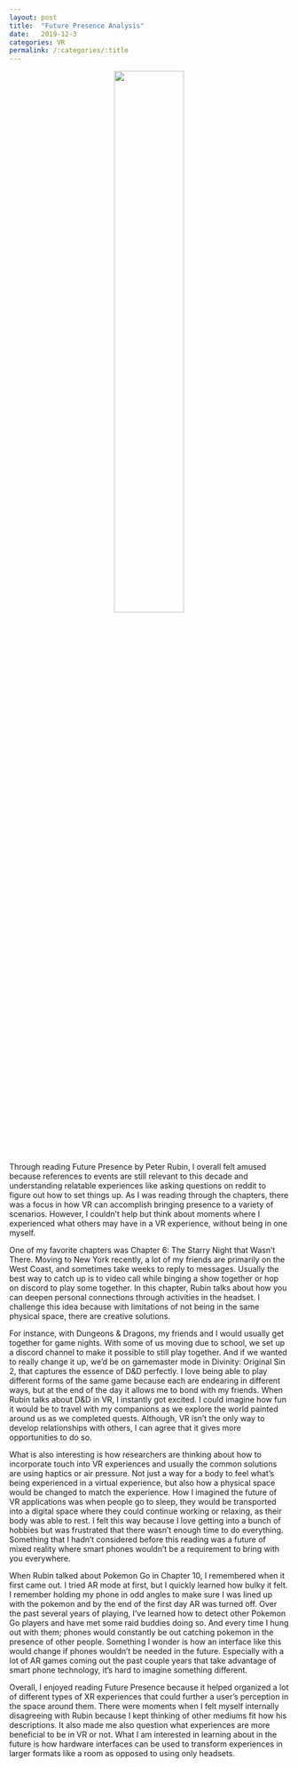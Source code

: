 ```yaml
---
layout: post
title:  "Future Presence Analysis"
date:   2019-12-3
categories: VR
permalink: /:categories/:title
---
```


<p align="middle"><img src="http://drive.google.com/uc?export=view&id=1wqckIRPnNRqgNCW93uFbm2LdtSFGI4Xk" width="50%"></p>

Through reading Future Presence by Peter Rubin, I overall felt amused because references to events are still relevant to this decade and understanding relatable experiences like asking questions on reddit to figure out how to set things up. As I was reading through the chapters, there was a focus in how VR can accomplish bringing presence to a variety of scenarios. However, I couldn’t help but think about moments where I experienced what others may have in a VR experience, without being in one myself. 

One of my favorite chapters was Chapter 6: The Starry Night that Wasn’t There. Moving to New York recently, a lot of my friends are primarily on the West Coast, and sometimes take weeks to reply to messages. Usually the best way to catch up is to video call while binging a show together or hop on discord to play some together. In this chapter, Rubin talks about how you can deepen personal connections through activities in the headset. I challenge this idea because with limitations of not being in the same physical space, there are creative solutions. 

For instance, with Dungeons & Dragons, my friends and I would usually get together for game nights. With some of us moving due to school, we set up a discord channel to make it possible to still play together. And if we wanted to really change it up, we’d be on gamemaster mode in Divinity: Original Sin 2, that captures the essence of D&D perfectly. I love being able to play different forms of the same game because each are endearing in different ways, but at the end of the day it allows me to bond with my friends. When Rubin talks about D&D in VR, I instantly got excited. I could imagine how fun it would be to travel with my companions as we explore the world painted around us as we completed quests. Although, VR isn’t the only way to develop relationships with others, I can agree that it gives more opportunities to do so. 

What is also interesting is how researchers are thinking about how to incorporate touch into VR experiences and usually the common solutions are using haptics or air pressure. Not just a way for a body to feel what’s being experienced in a virtual experience, but also how a physical space would be changed to match the experience. How I imagined the future of VR applications was when people go to sleep, they would be transported into a digital space where they could continue working or relaxing, as their body was able to rest. I felt this way because I love getting into a bunch of hobbies but was frustrated that there wasn’t enough time to do everything. Something that I hadn’t considered before this reading was a future of mixed reality where smart phones wouldn’t be a requirement to bring with you everywhere. 

When Rubin talked about Pokemon Go in Chapter 10, I remembered when it first came out. I tried AR mode at first, but I quickly learned how bulky it felt. I remember holding my phone in odd angles to make sure I was lined up with the pokemon and by the end of the first day AR was turned off. Over the past several years of playing, I’ve learned how to detect other Pokemon Go players and have met some raid buddies doing so. And every time I hung out with them; phones would constantly be out catching pokemon in the presence of other people. Something I wonder is how an interface like this would change if phones wouldn’t be needed in the future. Especially with a lot of AR games coming out the past couple years that take advantage of smart phone technology, it’s hard to imagine something different. 

Overall, I enjoyed reading Future Presence because it helped organized a lot of different types of XR experiences that could further a user’s perception in the space around them. There were moments when I felt myself internally disagreeing with Rubin because I kept thinking of other mediums fit how his descriptions. It also made me also question what experiences are more beneficial to be in VR or not. What I am interested in learning about in the future is how hardware interfaces can be used to transform experiences in larger formats like a room as opposed to using only headsets.

